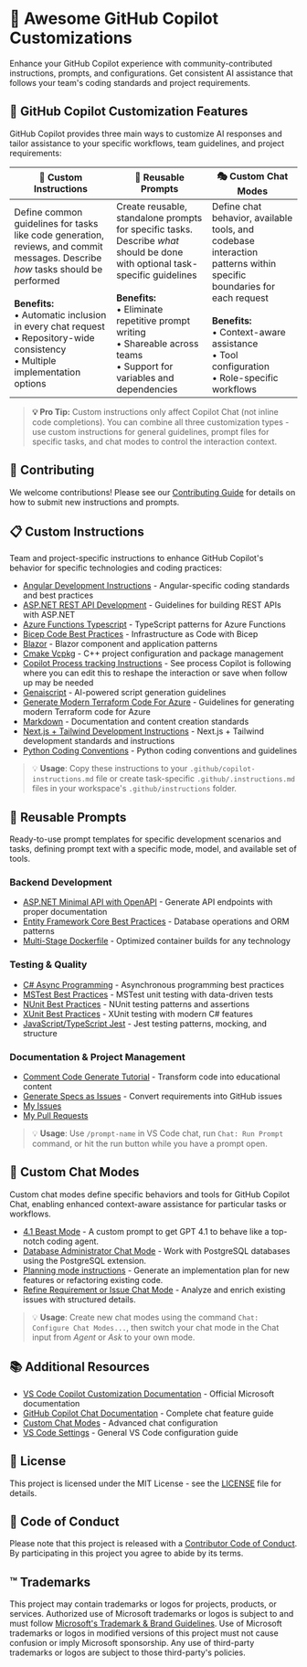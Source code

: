 # 🤖 Awesome GitHub Copilot Customizations

Enhance your GitHub Copilot experience with community-contributed instructions, prompts, and configurations. Get consistent AI assistance that follows your team's coding standards and project requirements.

## 🎯 GitHub Copilot Customization Features

GitHub Copilot provides three main ways to customize AI responses and tailor assistance to your specific workflows, team guidelines, and project requirements:

| **🔧 Custom Instructions** | **📝 Reusable Prompts** | **🎭 Custom Chat Modes** |
| --- | --- | --- |
| Define common guidelines for tasks like code generation, reviews, and commit messages. Describe *how* tasks should be performed<br><br>**Benefits:**<br>• Automatic inclusion in every chat request<br>• Repository-wide consistency<br>• Multiple implementation options | Create reusable, standalone prompts for specific tasks. Describe *what* should be done with optional task-specific guidelines<br><br>**Benefits:**<br>• Eliminate repetitive prompt writing<br>• Shareable across teams<br>• Support for variables and dependencies | Define chat behavior, available tools, and codebase interaction patterns within specific boundaries for each request<br><br>**Benefits:**<br>• Context-aware assistance<br>• Tool configuration<br>• Role-specific workflows |

> **💡 Pro Tip:** Custom instructions only affect Copilot Chat (not inline code completions). You can combine all three customization types - use custom instructions for general guidelines, prompt files for specific tasks, and chat modes to control the interaction context.


## 📝 Contributing

We welcome contributions! Please see our [Contributing Guide](./CONTRIBUTING.md) for details on how to submit new instructions and prompts.

## 📋 Custom Instructions

Team and project-specific instructions to enhance GitHub Copilot's behavior for specific technologies and coding practices:

- [Angular Development Instructions](instructions/angular.md) - Angular-specific coding standards and best practices
- [ASP.NET REST API Development](instructions/aspnet-rest-apis.md) - Guidelines for building REST APIs with ASP.NET
- [Azure Functions Typescript](instructions/azure-functions-typescript.md) - TypeScript patterns for Azure Functions
- [Bicep Code Best Practices](instructions/bicep-code-best-practices.md) - Infrastructure as Code with Bicep
- [Blazor](instructions/blazor.md) - Blazor component and application patterns
- [Cmake Vcpkg](instructions/cmake-vcpkg.md) - C++ project configuration and package management
- [Copilot Process tracking Instructions](instructions/copilot-thought-logging.instructions.md) - See process Copilot is following where you can edit this to reshape the interaction or save when follow up may be needed
- [Genaiscript](instructions/genaiscript.md) - AI-powered script generation guidelines
- [Generate Modern Terraform Code For Azure](instructions/generate-modern-terraform-code-for-azure.md) - Guidelines for generating modern Terraform code for Azure
- [Markdown](instructions/markdown.md) - Documentation and content creation standards
- [Next.js + Tailwind Development Instructions](instructions/nextjs-tailwind.md) - Next.js + Tailwind development standards and instructions
- [Python Coding Conventions](instructions/python.md) - Python coding conventions and guidelines


> 💡 **Usage**: Copy these instructions to your `.github/copilot-instructions.md` file or create task-specific `.github/.instructions.md` files in your workspace's `.github/instructions` folder.

## 🎯 Reusable Prompts

Ready-to-use prompt templates for specific development scenarios and tasks, defining prompt text with a specific mode, model, and available set of tools.

### Backend Development
- [ASP.NET Minimal API with OpenAPI](prompts/aspnet-minimal-api-openapi.prompt.md) - Generate API endpoints with proper documentation
- [Entity Framework Core Best Practices](prompts/ef-core.prompt.md) - Database operations and ORM patterns
- [Multi-Stage Dockerfile](prompts/multi-stage-dockerfile.prompt.md) - Optimized container builds for any technology

### Testing & Quality
- [C# Async Programming](prompts/csharp-async.prompt.md) - Asynchronous programming best practices
- [MSTest Best Practices](prompts/csharp-mstest.prompt.md) - MSTest unit testing with data-driven tests
- [NUnit Best Practices](prompts/csharp-nunit.prompt.md) - NUnit testing patterns and assertions
- [XUnit Best Practices](prompts/csharp-xunit.prompt.md) - XUnit testing with modern C# features
- [JavaScript/TypeScript Jest](prompts/javascript-typescript-jest.prompt.md) - Jest testing patterns, mocking, and structure

### Documentation & Project Management
- [Comment Code Generate Tutorial](prompts/comment-code-generate-a-tutorial.prompt.md) - Transform code into educational content
- [Generate Specs as Issues](prompts/gen-specs-as-issues.prompt.md) - Convert requirements into GitHub issues
- [My Issues](prompts/my-issues.prompt.md)
- [My Pull Requests](prompts/my-pull-requests.prompt.md)



> 💡 **Usage**: Use `/prompt-name` in VS Code chat, run `Chat: Run Prompt` command, or hit the run button while you have a prompt open.

## 🧩 Custom Chat Modes

Custom chat modes define specific behaviors and tools for GitHub Copilot Chat, enabling enhanced context-aware assistance for particular tasks or workflows.

- [4.1 Beast Mode](chatmodes/4.1-Beast.chatmode.md) - A custom prompt to get GPT 4.1 to behave like a top-notch coding agent.
- [Database Administrator Chat Mode](chatmodes/PostgreSQL%20DBA.chatmode.md) - Work with PostgreSQL databases using the PostgreSQL extension.
- [Planning mode instructions](chatmodes/planner.chatmode.md) - Generate an implementation plan for new features or refactoring existing code.
- [Refine Requirement or Issue Chat Mode](chatmodes/refine-issue.chatmode.md) - Analyze and enrich existing issues with structured details.


> 💡 **Usage**: Create new chat modes using the command `Chat: Configure Chat Modes...`, then switch your chat mode in the Chat input from _Agent_ or _Ask_ to your own mode.

## 📚 Additional Resources

- [VS Code Copilot Customization Documentation](https://code.visualstudio.com/docs/copilot/copilot-customization) - Official Microsoft documentation
- [GitHub Copilot Chat Documentation](https://code.visualstudio.com/docs/copilot/chat/copilot-chat) - Complete chat feature guide
- [Custom Chat Modes](https://code.visualstudio.com/docs/copilot/chat/chat-modes) - Advanced chat configuration
- [VS Code Settings](https://code.visualstudio.com/docs/getstarted/settings) - General VS Code configuration guide


## 📄 License

This project is licensed under the MIT License - see the [LICENSE](LICENSE) file for details.

## 🤝 Code of Conduct

Please note that this project is released with a [Contributor Code of Conduct](CODE_OF_CONDUCT.md). By participating in this project you agree to abide by its terms.

## ™️ Trademarks

This project may contain trademarks or logos for projects, products, or services. Authorized use of Microsoft 
trademarks or logos is subject to and must follow 
[Microsoft's Trademark & Brand Guidelines](https://www.microsoft.com/en-us/legal/intellectualproperty/trademarks/usage/general).
Use of Microsoft trademarks or logos in modified versions of this project must not cause confusion or imply Microsoft sponsorship.
Any use of third-party trademarks or logos are subject to those third-party's policies.
